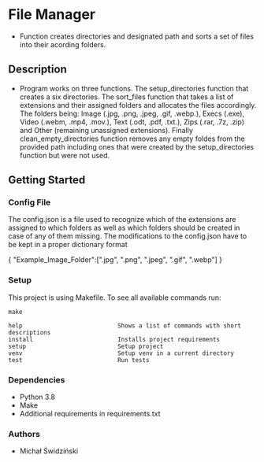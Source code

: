 # File Manager
- Function creates directories and designated path and sorts a set of files into their acording folders.
## Description
- Program works on three functions. The setup_directories function that creates a six directories. The sort_files function that takes a list of extensions and their assigned folders and allocates the files accordingly. The folders being: Image (.jpg, .png, .jpeg, .gif, .webp.), Execs (.exe), Video (.webm, .mp4, .mov.), 
Text (.odt, .pdf, .txt.), Zips (.rar, .7z, .zip) and Other (remaining unassigned extensions). Finally clean_empty_directories function removes any empty foldes from the provided path including ones that were created by the setup_directories function but were not used.
## Getting Started
### Config File
The config.json is a file used to recognize which of the extensions are assigned to which folders as well as which folders should be created in case of any of them missing.  The modifications to the config.json have to be kept in a proper dictionary format 

{
  "Example_Image_Folder":[".jpg", ".png", ".jpeg", ".gif", ".webp"]
}

### Setup
This project is using Makefile. To see all available commands run:
```
make

help                           Shows a list of commands with short descriptions
install                        Installs project requirements
setup                          Setup project
venv                           Setup venv in a current directory
test                           Run tests
```
### Dependencies
- Python 3.8
- Make 
- Additional requirements in requirements.txt
### Authors
- Michał Świdziński